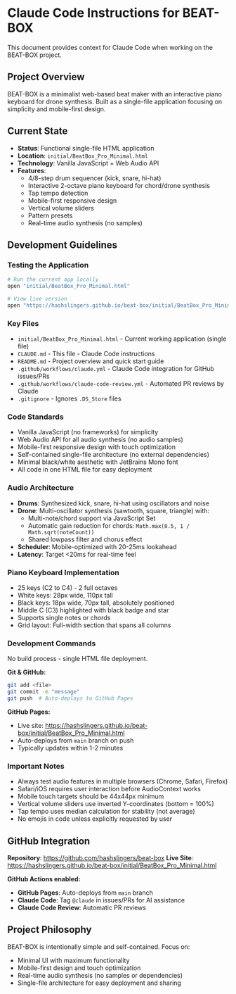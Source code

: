 # Claude Code Instructions for BEAT-BOX

This document provides context for Claude Code when working on the BEAT-BOX project.

## Project Overview

BEAT-BOX is a minimalist web-based beat maker with an interactive piano keyboard for drone synthesis. Built as a single-file application focusing on simplicity and mobile-first design.

## Current State

- **Status**: Functional single-file HTML application
- **Location**: `initial/BeatBox_Pro_Minimal.html`
- **Technology**: Vanilla JavaScript + Web Audio API
- **Features**:
  - 4/8-step drum sequencer (kick, snare, hi-hat)
  - Interactive 2-octave piano keyboard for chord/drone synthesis
  - Tap tempo detection
  - Mobile-first responsive design
  - Vertical volume sliders
  - Pattern presets
  - Real-time audio synthesis (no samples)

## Development Guidelines

### Testing the Application
```bash
# Run the current app locally
open "initial/BeatBox_Pro_Minimal.html"

# View live version
open "https://hashslingers.github.io/beat-box/initial/BeatBox_Pro_Minimal.html"
```

### Key Files
- `initial/BeatBox_Pro_Minimal.html` - Current working application (single file)
- `CLAUDE.md` - This file - Claude Code instructions
- `README.md` - Project overview and quick start guide
- `.github/workflows/claude.yml` - Claude Code integration for GitHub issues/PRs
- `.github/workflows/claude-code-review.yml` - Automated PR reviews by Claude
- `.gitignore` - Ignores `.DS_Store` files

### Code Standards
- Vanilla JavaScript (no frameworks) for simplicity
- Web Audio API for all audio synthesis (no audio samples)
- Mobile-first responsive design with touch optimization
- Self-contained single-file architecture (no external dependencies)
- Minimal black/white aesthetic with JetBrains Mono font
- All code in one HTML file for easy deployment

### Audio Architecture
- **Drums**: Synthesized kick, snare, hi-hat using oscillators and noise
- **Drone**: Multi-oscillator synthesis (sawtooth, square, triangle) with:
  - Multi-note/chord support via JavaScript Set
  - Automatic gain reduction for chords: `Math.max(0.5, 1 / Math.sqrt(noteCount))`
  - Shared lowpass filter and chorus effect
- **Scheduler**: Mobile-optimized with 20-25ms lookahead
- **Latency**: Target <20ms for real-time feel

### Piano Keyboard Implementation
- 25 keys (C2 to C4) - 2 full octaves
- White keys: 28px wide, 110px tall
- Black keys: 18px wide, 70px tall, absolutely positioned
- Middle C (C3) highlighted with black badge and star
- Supports single notes or chords
- Grid layout: Full-width section that spans all columns

### Development Commands
No build process - single HTML file deployment.

**Git & GitHub:**
```bash
git add <file>
git commit -m "message"
git push  # Auto-deploys to GitHub Pages
```

**GitHub Pages:**
- Live site: https://hashslingers.github.io/beat-box/initial/BeatBox_Pro_Minimal.html
- Auto-deploys from `main` branch on push
- Typically updates within 1-2 minutes

### Important Notes
- Always test audio features in multiple browsers (Chrome, Safari, Firefox)
- Safari/iOS requires user interaction before AudioContext works
- Mobile touch targets should be 44x44px minimum
- Vertical volume sliders use inverted Y-coordinates (bottom = 100%)
- Tap tempo uses median calculation for stability (not average)
- No emojis in code unless explicitly requested by user

## GitHub Integration

**Repository**: https://github.com/hashslingers/beat-box
**Live Site**: https://hashslingers.github.io/beat-box/initial/BeatBox_Pro_Minimal.html

**GitHub Actions enabled:**
- **GitHub Pages**: Auto-deploys from `main` branch
- **Claude Code**: Tag `@claude` in issues/PRs for AI assistance
- **Claude Code Review**: Automatic PR reviews

## Project Philosophy

BEAT-BOX is intentionally simple and self-contained. Focus on:
- Minimal UI with maximum functionality
- Mobile-first design and touch optimization
- Real-time audio synthesis (no samples or dependencies)
- Single-file architecture for easy deployment and sharing